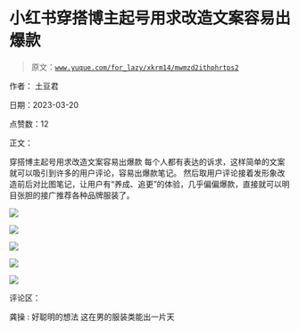 # 小红书穿搭博主起号用求改造文案容易出爆款

> 原文：[`www.yuque.com/for_lazy/xkrm14/mwmzd2ithphrtps2`](https://www.yuque.com/for_lazy/xkrm14/mwmzd2ithphrtps2)

作者： 土豆君

日期：2023-03-20

点赞数：12

正文：

穿搭博主起号用求改造文案容易出爆款 每个人都有表达的诉求，这样简单的文案就可以吸引到许多的用户评论，容易出爆款笔记。 然后取用户评论接着发形象改造前后对比图笔记，让用户有“养成、追更”的体验，几乎偏偏爆款，直接就可以明目张胆的接广推荐各种品牌服装了。

![](img/cd76d5cc8e49d3abfeace239167b6b44.png)  

![](img/391e34353313278b63a87515b6f36719.png)  

![](img/e6d03e2fc7f31ce95bece0d12cde9b13.png)  

![](img/2a878f994d3ca9800d39b7ccf44bae3d.png)  

![](img/96445e9326c4c03d6050496abdc251c8.png)  

评论区：

龚操 : 好聪明的想法 这在男的服装类能出一片天

